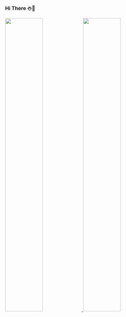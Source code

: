 ### Hi There :snowman::christmas_tree:

<a href="s">
  <img src="https://github-readme-stats-git-masterrstaa-rickstaa.vercel.app/api?username=aidenseo3180&hide_border=true"
width="49.2%" />
  
  <img src="https://github-readme-stats.vercel.app/api/top-langs/?username=aidenseo3180&layout=compact" width="49.2%" />
</a>
